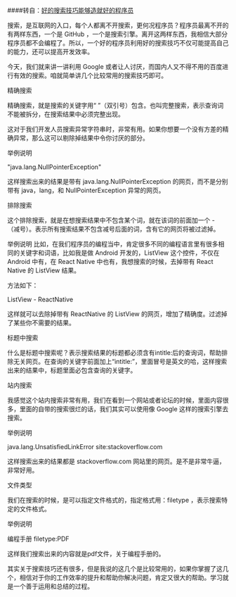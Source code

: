 ####转自：[好的搜索技巧能够造就好的程序员](http://www.cocoachina.com/programmer/20170413/19040.html)


搜索，是互联网的入口，每个人都离不开搜索，更何况程序员？程序员最离不开的有两样东西，一个是 GitHub ，一个是搜索引擎。离开这两样东西，我相信大部分程序员都不会编程了。所以，一个好的程序员利用好的搜索技巧不仅可能提高自己的能力，还可以提高开发效率。

今天，我们就来讲一讲利用 Google 或者让人讨厌，而国内人又不得不用的百度进行有效的搜索。咱就简单讲几个比较常用的搜索技巧即可。

精确搜索

精确搜索，就是搜索的关键字用“ ”（双引号）包含。也叫完整搜索，表示查询词不能被拆分，在搜索结果中必须完整出现。

这对于我们开发人员搜索异常字符串时，非常有用。如果你想要一个没有方差的精确异常，那么这可以剔除掉结果中令你讨厌的部分。

举例说明

"java.lang.NullPointerException"

这样搜索出来的结果是带有 java.lang.NullPointerException 的网页，而不是分别带有 java，lang，和 NullPointerException 异常的网页。

排除搜索

这个排除搜索，就是在想搜索结果中不包含某个词，就在该词的前面加一个 - （减号）。表示所有搜索结果不包含减号后面的词，含有它的网页将被过滤掉。

举例说明
比如，在我们程序员的编程当中，肯定很多不同的编程语言里有很多相同的关键字和词语，比如我是做 Android 开发的，ListView 这个控件，不仅在 Android 中有，在 React Native 中也有，我想搜索的时候，去掉带有 React Native 的 ListView 结果。

方法如下：

ListView - ReactNative

这样就可以去除掉带有 ReactNative 的 ListView 的网页，增加了精确度。过滤掉了某些你不需要的结果。

标题中搜索

什么是标题中搜索呢？表示搜索结果的标题都必须含有intitle:后的查询词，帮助排除无关网页。在查询的关键字前面加上“intitle:”，里面冒号是英文的哈，这样搜索出来的结果中，标题里面必包含查询的关键字。

站内搜索

我感觉这个站内搜索非常有用，我们在看到一个网站或者论坛的时候，里面内容很多，里面的自带的搜索很烂的话，我们其实可以使用像 Google 这样的搜索引擎去搜索。

举例说明

java.lang.UnsatisfiedLinkError site:stackoverflow.com

这样搜索出来的结果都是 stackoverflow.com 网站里的网页。是不是非常牛逼，非常好用。

文件类型

我们在搜索的时候，是可以指定文件格式的，指定格式用：filetype ，表示搜索特定的文件格式。

举例说明

编程手册 filetype:PDF

这样我们搜索出来的内容就是pdf文件，关于编程手册的。

其实关于搜索技巧还有很多，但是我说的这几个是比较常用的，如果你掌握了这几个，相信对于你的工作效率的提升和帮助你解决问题，肯定又很大的帮助。学习就是一个善于运用和总结的过程。
